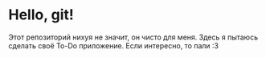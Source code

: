 # Hello, git!
Этот репозиторий нихуя не значит, он чисто для меня. Здесь я пытаюсь сделать своё To-Do приложение. Если интересно, то пали :3